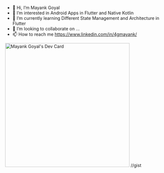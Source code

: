 - 👋 Hi, I’m Mayank Goyal
- 👀 I’m interested in Android Apps in Flutter and Native Kotlin
- 🌱 I’m currently learning Different State Management and Architecture in Flutter
- 💞️ I’m looking to collaborate on ...
- 📫 How to reach me https://www.linkedin.com/in/4gmayank/

<!---
4gmayank/4gmayank is a ✨ special ✨ repository because its `README.md` (this file) appears on your GitHub profile.
You can click the Preview link to take a look at your changes.
--->

<a href="https://app.daily.dev/mayankooo"><img src="https://api.daily.dev/devcards/e05dbed3b56a45dab507e654b911261a.png?r=dcm" width="400" alt="Mayank Goyal's Dev Card"/></a>
//gist
